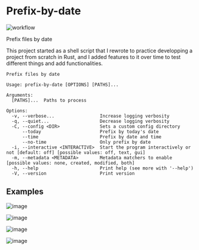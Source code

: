 # Prefix-by-date

![workflow](https://github.com/Aethelflaed/prefix-by-date/actions/workflows/rust.yml/badge.svg?branch=main)

Prefix files by date

This project started as a shell script that I rewrote to practice developping
a project from scratch in Rust, and I added features to it over time to test
different things and add functionalities.

```
Prefix files by date

Usage: prefix-by-date [OPTIONS] [PATHS]...

Arguments:
  [PATHS]...  Paths to process

Options:
  -v, --verbose...                 Increase logging verbosity
  -q, --quiet...                   Decrease logging verbosity
  -C, --config <DIR>               Sets a custom config directory
      --today                      Prefix by today's date
      --time                       Prefix by date and time
      --no-time                    Only prefix by date
  -i, --interactive <INTERACTIVE>  Start the program interactively or not [default: off] [possible values: off, text, gui]
  -m, --metadata <METADATA>        Metadata matchers to enable [possible values: none, created, modified, both]
  -h, --help                       Print help (see more with '--help')
  -V, --version                    Print version
```

## Examples

![image](https://github.com/user-attachments/assets/5ca2175a-74a4-406a-ac2b-37b796128cf1)

![image](https://github.com/user-attachments/assets/10d36046-a01f-4dad-90c5-d56ec6aabe91)

![image](https://github.com/user-attachments/assets/9636699d-69fb-4a01-a318-9e052a3658b7)

![image](https://github.com/user-attachments/assets/5a761d31-844f-4a6f-a4a2-0af15b13ecdb)
